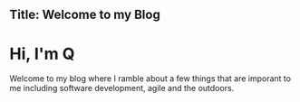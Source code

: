 ﻿Title: Welcome to my Blog
---
# Hi, I'm Q

Welcome to my blog where I ramble about a few things that are imporant to me including software development, agile and the outdoors.